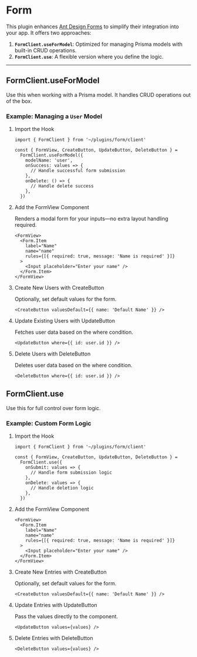 # Form

This plugin enhances [Ant Design Forms](https://ant.design/components/form/) to simplify their integration into your app. It offers two approaches:

1. **`FormClient.useForModel`**: Optimized for managing Prisma models with built-in CRUD operations.
2. **`FormClient.use`**: A flexible version where you define the logic.

---

## FormClient.useForModel

Use this when working with a Prisma model. It handles CRUD operations out of the box.

### Example: Managing a `User` Model

1. Import the Hook

   ```tsx
   import { FormClient } from '~/plugins/form/client'

   const { FormView, CreateButton, UpdateButton, DeleteButton } =
     FormClient.useForModel({
       modelName: 'user',
       onSuccess: values => {
         // Handle successful form submission
       },
       onDelete: () => {
         // Handle delete success
       },
     })
   ```

2. Add the FormView Component

   Renders a modal form for your inputs—no extra layout handling required.

   ```tsx
   <FormView>
     <Form.Item
       label="Name"
       name="name"
       rules={[{ required: true, message: 'Name is required' }]}
     >
       <Input placeholder="Enter your name" />
     </Form.Item>
   </FormView>
   ```

3. Create New Users with CreateButton

   Optionally, set default values for the form.

   ```tsx
   <CreateButton valuesDefault={{ name: 'Default Name' }} />
   ```

4. Update Existing Users with UpdateButton

   Fetches user data based on the where condition.

   ```tsx
   <UpdateButton where={{ id: user.id }} />
   ```

5. Delete Users with DeleteButton

   Deletes user data based on the where condition.

   ```tsx
   <DeleteButton where={{ id: user.id }} />
   ```

## FormClient.use

Use this for full control over form logic.

### Example: Custom Form Logic

1. Import the Hook

   ```tsx
   import { FormClient } from '~/plugins/form/client'

   const { FormView, CreateButton, UpdateButton, DeleteButton } =
     FormClient.use({
       onSubmit: values => {
         // Handle form submission logic
       },
       onDelete: values => {
         // Handle deletion logic
       },
     })
   ```

2. Add the FormView Component

   ```tsx
   <FormView>
     <Form.Item
       label="Name"
       name="name"
       rules={[{ required: true, message: 'Name is required' }]}
     >
       <Input placeholder="Enter your name" />
     </Form.Item>
   </FormView>
   ```

3. Create New Entries with CreateButton

   Optionally, set default values for the form.

   ```tsx
   <CreateButton valuesDefault={{ name: 'Default Name' }} />
   ```

4. Update Entries with UpdateButton

   Pass the values directly to the component.

   ```tsx
   <UpdateButton values={values} />
   ```

5. Delete Entries with DeleteButton

   ```tsx
   <DeleteButton values={values} />
   ```
